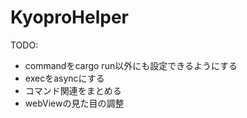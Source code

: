 # KyoproHelper
TODO:
- commandをcargo run以外にも設定できるようにする
- execをasyncにする
- コマンド関連をまとめる
- webViewの見た目の調整